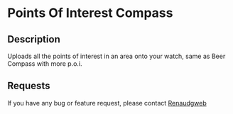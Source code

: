 # Points Of Interest Compass

## Description

Uploads all the points of interest in an area onto your watch, same as Beer Compass with more p.o.i.

## Requests

If you have any bug or feature request, please contact [Renaudgweb](https://github.com/renaudgweb/)
